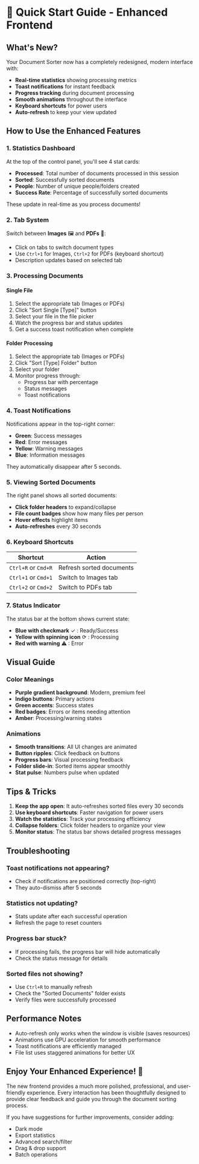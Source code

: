 # 🚀 Quick Start Guide - Enhanced Frontend

## What's New?

Your Document Sorter now has a completely redesigned, modern interface with:
- **Real-time statistics** showing processing metrics
- **Toast notifications** for instant feedback
- **Progress tracking** during document processing
- **Smooth animations** throughout the interface
- **Keyboard shortcuts** for power users
- **Auto-refresh** to keep your view updated

## How to Use the Enhanced Features

### 1. Statistics Dashboard
At the top of the control panel, you'll see 4 stat cards:
- **Processed**: Total number of documents processed in this session
- **Sorted**: Successfully sorted documents
- **People**: Number of unique people/folders created
- **Success Rate**: Percentage of successfully sorted documents

These update in real-time as you process documents!

### 2. Tab System
Switch between **Images** 🖼️ and **PDFs** 📑:
- Click on tabs to switch document types
- Use `Ctrl+1` for Images, `Ctrl+2` for PDFs (keyboard shortcut)
- Description updates based on selected tab

### 3. Processing Documents

#### Single File
1. Select the appropriate tab (Images or PDFs)
2. Click "Sort Single [Type]" button
3. Select your file in the file picker
4. Watch the progress bar and status updates
5. Get a success toast notification when complete

#### Folder Processing
1. Select the appropriate tab (Images or PDFs)
2. Click "Sort [Type] Folder" button
3. Select your folder
4. Monitor progress through:
   - Progress bar with percentage
   - Status messages
   - Toast notifications

### 4. Toast Notifications
Notifications appear in the top-right corner:
- **Green**: Success messages
- **Red**: Error messages
- **Yellow**: Warning messages
- **Blue**: Information messages

They automatically disappear after 5 seconds.

### 5. Viewing Sorted Documents
The right panel shows all sorted documents:
- **Click folder headers** to expand/collapse
- **File count badges** show how many files per person
- **Hover effects** highlight items
- **Auto-refreshes** every 30 seconds

### 6. Keyboard Shortcuts

| Shortcut | Action |
|----------|--------|
| `Ctrl+R` or `Cmd+R` | Refresh sorted documents |
| `Ctrl+1` or `Cmd+1` | Switch to Images tab |
| `Ctrl+2` or `Cmd+2` | Switch to PDFs tab |

### 7. Status Indicator
The status bar at the bottom shows current state:
- **Blue with checkmark** ✓ : Ready/Success
- **Yellow with spinning icon** ⟳ : Processing
- **Red with warning** ⚠ : Error

## Visual Guide

### Color Meanings
- **Purple gradient background**: Modern, premium feel
- **Indigo buttons**: Primary actions
- **Green accents**: Success states
- **Red badges**: Errors or items needing attention
- **Amber**: Processing/warning states

### Animations
- **Smooth transitions**: All UI changes are animated
- **Button ripples**: Click feedback on buttons
- **Progress bars**: Visual processing feedback
- **Folder slide-in**: Sorted items appear smoothly
- **Stat pulse**: Numbers pulse when updated

## Tips & Tricks

1. **Keep the app open**: It auto-refreshes sorted files every 30 seconds
2. **Use keyboard shortcuts**: Faster navigation for power users
3. **Watch the statistics**: Track your processing efficiency
4. **Collapse folders**: Click folder headers to organize your view
5. **Monitor status**: The status bar shows detailed progress messages

## Troubleshooting

### Toast notifications not appearing?
- Check if notifications are positioned correctly (top-right)
- They auto-dismiss after 5 seconds

### Statistics not updating?
- Stats update after each successful operation
- Refresh the page to reset counters

### Progress bar stuck?
- If processing fails, the progress bar will hide automatically
- Check the status message for details

### Sorted files not showing?
- Use `Ctrl+R` to manually refresh
- Check the "Sorted Documents" folder exists
- Verify files were successfully processed

## Performance Notes

- Auto-refresh only works when the window is visible (saves resources)
- Animations use GPU acceleration for smooth performance
- Toast notifications are efficiently managed
- File list uses staggered animations for better UX

## Enjoy Your Enhanced Experience! 🎉

The new frontend provides a much more polished, professional, and user-friendly experience. Every interaction has been thoughtfully designed to provide clear feedback and guide you through the document sorting process.

If you have suggestions for further improvements, consider adding:
- Dark mode
- Export statistics
- Advanced search/filter
- Drag & drop support
- Batch operations
